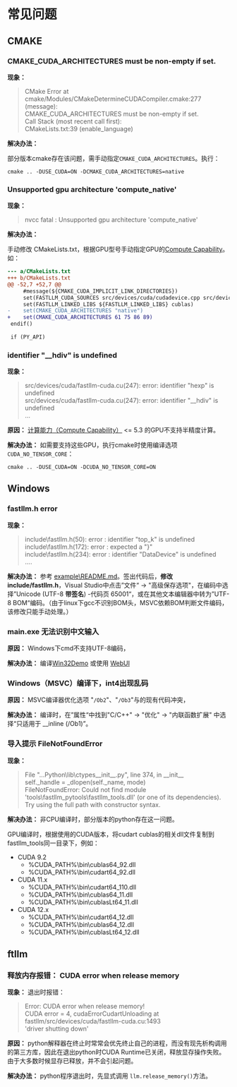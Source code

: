 # 常见问题

## CMAKE

### CMAKE_CUDA_ARCHITECTURES must be non-empty if set.

**现象：**

> CMake Error at cmake/Modules/CMakeDetermineCUDACompiler.cmake:277 (message):  
>   CMAKE_CUDA_ARCHITECTURES must be non-empty if set.  
> Call Stack (most recent call first):  
>   CMakeLists.txt:39 (enable_language)

**解决办法：**

部分版本cmake存在该问题，需手动指定`CMAKE_CUDA_ARCHITECTURES`。执行：

```shell
cmake .. -DUSE_CUDA=ON -DCMAKE_CUDA_ARCHITECTURES=native
```

### Unsupported gpu architecture 'compute_native'

**现象：**

> nvcc fatal : Unsupported gpu architecture 'compute_native'

**解决办法：**

手动修改 CMakeLists.txt，根据GPU型号手动指定GPU的[Compute Capability](https://developer.nvidia.com/cuda-gpus)。如：

``` diff
--- a/CMakeLists.txt
+++ b/CMakeLists.txt
@@ -52,7 +52,7 @@
     #message(${CMAKE_CUDA_IMPLICIT_LINK_DIRECTORIES})
     set(FASTLLM_CUDA_SOURCES src/devices/cuda/cudadevice.cpp src/devices/cuda/cudadevicebatch.cpp src/devices/cuda/fastllm-cuda.cu)
     set(FASTLLM_LINKED_LIBS ${FASTLLM_LINKED_LIBS} cublas)
-    set(CMAKE_CUDA_ARCHITECTURES "native")
+    set(CMAKE_CUDA_ARCHITECTURES 61 75 86 89)
 endif()
 
 if (PY_API)
```

### identifier "__hdiv" is undefined

**现象：**

> src/devices/cuda/fastllm-cuda.cu(247): error: identifier "hexp" is undefined  
> src/devices/cuda/fastllm-cuda.cu(247): error: identifier "__hdiv" is undefined  
> ...

**原因：** [计算能力（Compute Capability）](https://developer.nvidia.com/cuda-gpus) <= 5.3 的GPU不支持半精度计算。

**解决办法：** 如需要支持这些GPU，执行cmake时使用编译选项`CUDA_NO_TENSOR_CORE`：

```shell
cmake .. -DUSE_CUDA=ON -DCUDA_NO_TENSOR_CORE=ON
```

## Windows

### fastllm.h error

**现象：**

> include\fastllm.h(50): error : identifier "top_k" is undefined  
> include\fastllm.h(172): error : expected a "}"  
> include\fastllm.h(234): error : identifier "DataDevice" is undefined  
> ....

**解决办法：** 参考 [example\README.md](/example/README.md)。签出代码后，**修改 include/fastllm.h**，Visual Studio中点击”文件“ -> "高级保存选项"，在编码中选择”Unicode (UTF-8 **带签名**) -代码页 65001“，或在其他文本编辑器中转为”UTF-8 BOM“编码。（由于linux下gcc不识别BOM头，MSVC依赖BOM判断文件编码，该修改只能手动处理。）

### main.exe 无法识别中文输入

**原因：** Windows下cmd不支持UTF-8编码，

**解决办法：** 编译[Win32Demo](/example/README.md#win32demo-windows平台) 或使用 [WebUI](/example/README.md#web-ui)

### Windows（MSVC）编译下，int4出现乱码

**原因：** MSVC编译器优化选项 "`/Ob2`"、"`/Ob3`"与的现有代码冲突，

**解决办法：** 编译时，在”属性“中找到"C/C++" -> "优化" -> "内联函数扩展" 中选择“只适用于 __inline (/Ob1)”。

### 导入提示 FileNotFoundError

**现象：**

> File "...Python\lib\ctypes\_\_init\_\_.py", line 374, in \_\_init\_\_  
>     self._handle = _dlopen(self._name, mode)  
> FileNotFoundError: Could not find module 'tools\fastllm_pytools\fastllm_tools.dll' (or one of its dependencies). Try using the full path with constructor syntax.

**解决办法：** 非CPU编译时，部分版本的python存在这一问题。

GPU编译时，根据使用的CUDA版本，将cudart cublas的相关dll文件复制到fastllm_tools同一目录下，例如：

* CUDA 9.2
  * %CUDA_PATH%\bin\cublas64_92.dll
  * %CUDA_PATH%\bin\cudart64_92.dll
* CUDA 11.x 
  * %CUDA_PATH%\bin\cudart64_110.dll
  * %CUDA_PATH%\bin\cublas64_11.dll
  * %CUDA_PATH%\bin\cublasLt64_11.dll
* CUDA 12.x 
  * %CUDA_PATH%\bin\cudart64_12.dll
  * %CUDA_PATH%\bin\cublas64_12.dll
  * %CUDA_PATH%\bin\cublasLt64_12.dll

## ftllm

### 释放内存报错： CUDA error when release memory

**现象：**
退出时报错：
> Error: CUDA error when release memory!  
> CUDA error = 4, cudaErrorCudartUnloading at fastllm/src/devices/cuda/fastllm-cuda.cu:1493  
> 'driver shutting down'

**原因：** python解释器在终止时常常会优先终止自己的进程，而没有现先析构调用的第三方库，因此在退出python时CUDA Runtime已关闭，释放显存操作失败。由于大多数时候显存已释放，并不会引起问题。

**解决办法：** python程序退出时，先显式调用 `llm.release_memory()`方法。

